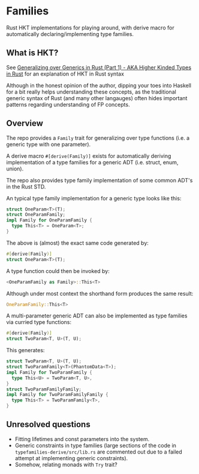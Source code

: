 # Families

Rust HKT implementations for playing around, with derive macro for automatically declaring/implementing type families.

## What is HKT?

See [Generalizing over Generics in Rust (Part 1) - AKA Higher Kinded Types in Rust](https://rustyyato.github.io/type/system,type/families/2021/02/15/Type-Families-1.html) for an explanation of HKT in Rust syntax

Although in the honest opinion of the author, dipping your toes into Haskell for a bit really helps understanding these concepts, as the traditional generic syntax of Rust (and many other langauges) often hides important patterns regarding understanding of FP concepts.

## Overview

The repo provides a `Family` trait for generalizing over type functions (i.e. a generic type with one parameter).

A derive macro `#[derive(Family)]` exists for automatically deriving implementation of a type families for a generic ADT (i.e. struct, enum, union).

The repo also provides type family implementation of some common ADT's in the Rust STD.

An typical type family implementation for a generic type looks like this:

```rs
struct OneParam<T>(T);
struct OneParamFamily;
impl Family for OneParamFamily {
  type This<T> = OneParam<T>;
}
```

The above is (almost) the exact same code generated by:

```rs
#[derive(Family)]
struct OneParam<T>(T);
```

A type function could then be invoked by:

```rs
<OneParamFamily as Family>::This<T>
```

Although under most context the shorthand form produces the same result:

```rs
OneParamFamily::This<T>
```

A multi-parameter generic ADT can also be implemented as type families via curried type functions:

```rs
#[derive(Family)]
struct TwoParam<T, U>(T, U);
```

This generates:

```rs
struct TwoParam<T, U>(T, U);
struct TwoParamFamily<T>(PhantomData<T>);
impl Family for TwoParamFamily {
  type This<U> = TwoParam<T, U>,
}
struct TwoParamFamilyFamily;
impl Family for TwoParamFamilyFamily {
  type This<T> = TwoParamFamily<T>,
}
```

## Unresolved questions

- Fitting lifetimes and const parameters into the system.
- Generic constraints in type families (large sections of the code in `typefamilies-derive/src/lib.rs` are commented out due to a failed attempt at implementing generic constraints).
- Somehow, relating monads with `Try` trait?
